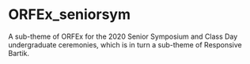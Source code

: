 # ORFEx_seniorsym
A sub-theme of ORFEx for the 2020 Senior Symposium and Class Day undergraduate ceremonies, which is in turn a sub-theme of Responsive Bartik.
